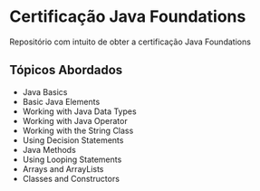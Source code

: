 # Certificação Java Foundations
Repositório com intuito de obter a certificação Java Foundations

## Tópicos Abordados

- Java Basics
- Basic Java Elements
- Working with Java Data Types
- Working with Java Operator
- Working with the String Class
- Using Decision Statements
- Java Methods
- Using Looping Statements
- Arrays and ArrayLists
- Classes and Constructors